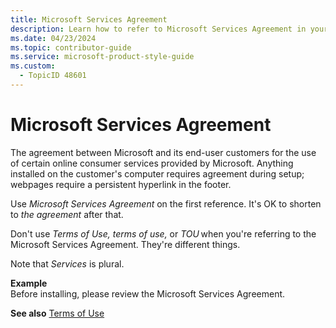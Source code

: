 ```yaml
---
title: Microsoft Services Agreement
description: Learn how to refer to Microsoft Services Agreement in your content.
ms.date: 04/23/2024
ms.topic: contributor-guide
ms.service: microsoft-product-style-guide
ms.custom:
  - TopicID 48601
---
```



# Microsoft Services Agreement

The agreement between Microsoft and its end-user customers for the use of certain online consumer services provided by Microsoft. Anything installed on the customer's computer requires agreement during setup; webpages require a persistent hyperlink in the footer.

Use *Microsoft Services Agreement* on the first reference. It's OK to shorten to *the agreement* after that.

Don't use *Terms of Use, terms of use,* or *TOU* when you're referring to the Microsoft Services Agreement. They're different things.

Note that *Services* is plural.

**Example**  
Before installing, please review the Microsoft Services Agreement.

**See also** [Terms of Use](~\a_z_names_terms\t\terms-of-use-microsoft-365.md)  

  
